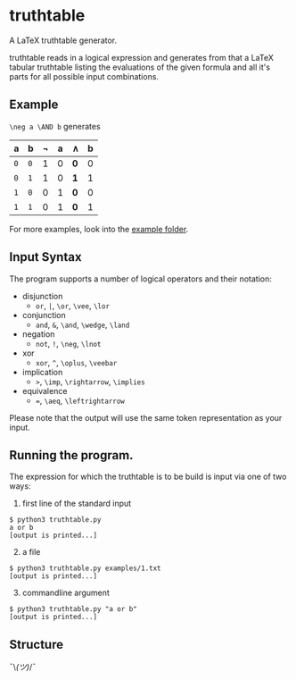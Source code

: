# truthtable
A LaTeX truthtable generator.

truthtable reads in a logical expression and generates from that a LaTeX tabular truthtable listing the evaluations of the given formula and all it's parts for all possible input combinations.

## Example
`\neg a \AND b` generates

| a   | b   | &not; | a | &and; | b |
|-----|-----|-------|---|-------|---|
| `0` | `0` |     1 | 0 | **0** | 0 |
| `0` | `1` |     1 | 0 | **1** | 1 |
| `1` | `0` |     0 | 1 | **0** | 0 |
| `1` | `1` |     0 | 1 | **0** | 1 |

For more examples, look into the [example folder](../master/example).

## Input Syntax
The program supports a number of logical operators and their notation:
- disjunction
  - `or`, `|`, `\or`, `\vee`, `\lor`
- conjunction
  - `and`, `&`, `\and`, `\wedge`, `\land`
- negation
  - `not`, `!`, `\neg`, `\lnot`
- xor
  - `xor`, `^`, `\oplus`, `\veebar`
- implication
  - `>`, `\imp`, `\rightarrow`, `\implies`
- equivalence
  - `=`, `\aeq`, `\leftrightarrow`
  
Please note that the output will use the same token representation as your input.

## Running the program. 

The expression for which the truthtable is to be build is input via one of two ways:
1. first line of the standard input
```
$ python3 truthtable.py
a or b
[output is printed...]
```
2. a file
```
$ python3 truthtable.py examples/1.txt
[output is printed...]
```
3. commandline argument
```
$ python3 truthtable.py "a or b"
[output is printed...]
```

## Structure

¯\\_(ツ)_/¯

